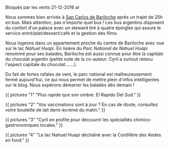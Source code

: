 Bloqués par les vents
21-12-2016
ar

Nous sommes bien arrivés à [San Carlos de Bariloche](https://goo.gl/maps/UVfziZTe5ro) aprés un trajet de 25h en bus. Mais attention, pas n'importe quel bus ! Les bus argentins disposent du confort d'un palace avec un steward tiré à quatre épingles qui assure le service entré/plat/dessert/café et la gestion des films.

Nous logeons dans un appartement proche du centre de Bariloche avec vue sur le lac *Nahuel Huapi*. En lisière du *Parc National de Nahuel Huapi* renommé pour ses balades, Bariloche est aussi connue pour être la capitale du chocolat argentin (petite note de la co-auteur: Cyril a surtout retenu l'aspect capitale du chocolat.......).

Du fait de fortes rafales de vent, le parc national est malheureusement fermé aujourd'hui, ce qui nous permet de mettre plein d'infos intelligentes sur le blog. Nous espérons démarrer les balades dès demain !

{{ pictures "1" "Plus rapide que son ombre: El Rapido Del Sud." }}

{{ pictures "2" "Vos vaccinations sont à jour ? En cas de doute, consultez votre bouteille de lait demi-écrémé du matin." }}

{{ pictures "3" "Cyril en profite pour découvrir les spécialités chimico-gastronomiques locales." }}

{{ pictures "4" "Le lac Nahuel Huapi déchaîné avec la Cordillère des Andes en fond." }}
